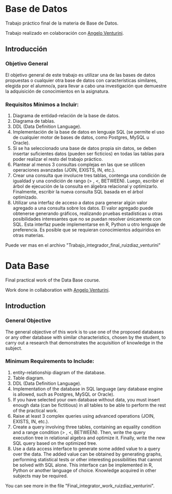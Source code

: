 # Base de Datos
Trabajo práctico final de la materia de Base de Datos.

Trabajo realizado en colaboración con [Angelo Venturini](https://github.com/Nefertumm).

## Introducción
### Objetivo General
El objetivo general de este trabajo es utilizar una de las bases de datos propuestas o cualquier otra base de datos con características similares, elegida por el alumno/a, para llevar a cabo una investigación que demuestre la adquisición de conocimientos en la asignatura.

### Requisitos Mínimos a Incluir:
1. Diagrama de entidad-relación de la base de datos.
2. Diagrama de tablas.
3. DDL (Data Definition Language).
4. Implementación de la base de datos en lenguaje SQL (se permite el uso de cualquier motor de bases de datos, como Postgres, MySQL u Oracle).
5. Si se ha seleccionado una base de datos propia sin datos, se deben insertar suficientes datos (pueden ser ficticios) en todas las tablas para poder realizar el resto del trabajo práctico.
6. Plantear al menos 3 consultas complejas en las que se utilicen operaciones avanzadas (JOIN, EXISTS, IN, etc.).
7. Crear una consulta que involucre tres tablas, contenga una condición de igualdad y una condición de rango (> , <, BETWEEN). Luego, escribir el árbol de ejecución de la consulta en álgebra relacional y optimizarlo. Finalmente, escribir la nueva consulta SQL basada en el árbol optimizado.
8. Utilizar una interfaz de acceso a datos para generar algún valor agregado a una consulta sobre los datos. El valor agregado puede obtenerse generando gráficos, realizando pruebas estadísticas u otras posibilidades interesantes que no se puedan resolver únicamente con SQL. Esta interfaz puede implementarse en R, Python u otro lenguaje de preferencia. Es posible que se requieran conocimientos adquiridos en otras materias.

Puede ver mas en el archivo "Trabajo_integrador_final_ruizdiaz_venturini"

# Data Base
Final practical work of the Data Base course.

Work done in collaboration with [Angelo Venturini](https://github.com/Nefertumm).

## Introduction
### General Objective
The general objective of this work is to use one of the proposed databases or any other database with similar characteristics, chosen by the student, to carry out a research that demonstrates the acquisition of knowledge in the subject.

### Minimum Requirements to Include:
1. entity-relationship diagram of the database.
2. Table diagram.
3. DDL (Data Definition Language).
4. Implementation of the database in SQL language (any database engine is allowed, such as Postgres, MySQL or Oracle).
5. If you have selected your own database without data, you must insert enough data (can be fictitious) in all tables to be able to perform the rest of the practical work.
6. Raise at least 3 complex queries using advanced operations (JOIN, EXISTS, IN, etc.).
7. Create a query involving three tables, containing an equality condition and a range condition (> , <, BETWEEN). Then, write the query execution tree in relational algebra and optimize it. Finally, write the new SQL query based on the optimized tree.
8. Use a data access interface to generate some added value to a query over the data. The added value can be obtained by generating graphs, performing statistical tests or other interesting possibilities that cannot be solved with SQL alone. This interface can be implemented in R, Python or another language of choice. Knowledge acquired in other subjects may be required.

You can see more in the file "Final_integrator_work_ruizdiaz_venturini".







